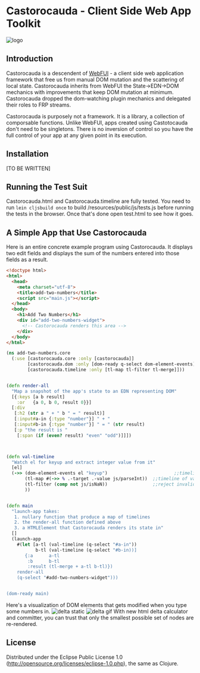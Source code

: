 # Castorocauda - Client Side Web App Toolkit

![logo](http://d3j5vwomefv46c.cloudfront.net/photos/large/795746565.jpg)

## Introduction

Castorocauda is a descendent of [WebFUI](http://d3j5vwomefv46c.cloudfront.net/photos/large/795746565.jpg) -  a client side web application framework that free us from manual DOM mutation and the scattering of local state. Castorocauda inherits from WebFUI the State->EDN->DOM mechanics with improvements that keep DOM mutation at minimum. Castorocauda dropped the dom-watching plugin mechanics and delegated their roles to FRP streams.

Castorocauda is purposely not a framework. It is a library, a collection of comporsable functions. Unlike WebFUI, apps created using Castotocauda don't need to be singletons. There is no inversion of control so you have the full control of your app at any given point in its execution.

## Installation

[TO BE WRITTEN]


## Running the Test Suit

Castorocauda.html and Castorocauda.timeline are fully tested. You need to run `lein cljsbuild once` to build /resources/public/js/tests.js before running the tests in the browser. Once that's done open test.html to see how it goes.


## A Simple App that Use Castorocauda

Here is an entire concrete example program using Castorocauda. It displays two edit fields and displays the sum of the numbers entered into those fields as a result.

```html
<!doctype html>
<html>
  <head>
    <meta charset="utf-8">
    <title>add-two-numbers</title>
    <script src="main.js"></script>
  </head>
  <body>
    <h1>Add Two Numbers</h1>
    <div id="add-two-numbers-widget">
      <!-- Castorocauda renders this area -->
    </div>
  </body>
</html>
```


```clojure
(ns add-two-numbers.core
  (:use [castorocauda.core :only [castorocauda]]
        [castorocauda.dom :only [dom-ready q-select dom-element-events]]
        [castorocauda.timeline :only [tl-map tl-filter tl-merge]]))


(defn render-all
  "Map a snapshot of the app's state to an EDN representing DOM"
  [{:keys [a b result]
    :or   {a 0, b 0, result 0}}]
  [:div
   [:h2 (str a " + " b " = " result)]
   [:input#a-in {:type "number"}] " + "
   [:input#b-in {:type "number"}] " = " (str result)
   [:p "the result is "
    [:span (if (even? result) "even" "odd")]]])



(defn val-timeline
  "Watch el for keyup and extract integer value from it"
  [el]
  (->> (dom-element-events el "keyup")                         ;;timeline of keyup
       (tl-map #(->> % .-target .-value js/parseInt))  ;;timeline of values
       (tl-filter (comp not js/isNaN))                 ;;reject invalid values
       ))


(defn main
  "launch-app takes:
   1. nullary function that produce a map of timelines
   2. the render-all function defined above
   3. a HTMLElement that Castorocauda renders its state in"
  []
  (launch-app
    #(let [a-tl (val-timeline (q-select "#a-in"))
           b-tl (val-timeline (q-select "#b-in))]
       {:a      a-tl
        :b      b-tl
        :result (tl-merge + a-tl b-tl)})
    render-all
    (q-select "#add-two-numbers-widget")))


(dom-ready main)
```

Here's a visualization of DOM elements that gets modified when you type some numbers in.
![delta static](https://rawgithub.com/ympbyc/castorocauda/rewrite/resources/public/images/castorocauda1.png)
![delta gif](https://rawgithub.com/ympbyc/castorocauda/rewrite/resources/public/images/Castorocauda3.gif)
With new html delta calculator and committer, you can trust that only the smallest possible set of nodes are re-rendered.


## License

Distributed under the Eclipse Public License 1.0 (http://opensource.org/licenses/eclipse-1.0.php), the same as Clojure.
